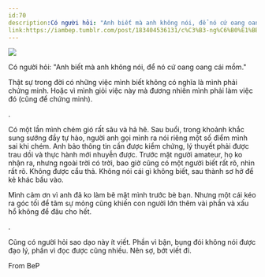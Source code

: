 ```yaml
---
id:70
description:Có người hỏi: "Anh biết mà anh không nói, để nó cứ oang oang cái mồm."
link:https://iambep.tumblr.com/post/183404536131/c%C3%B3-ng%C6%B0%E1%BB%9Di-h%E1%BB%8Fi-anh-bi%E1%BA%BFt-m%C3%A0-anh-kh%C3%B4ng-n%C3%B3i-%C4%91%E1%BB%83-n%C3%B3-c%E1%BB%A9
---
```


![](https://64.media.tumblr.com/b95a421a254d6426a296ac0c74d8589e/tumblr_po9eui4y8J1u3a9rjo1_500.jpg)

Có người hỏi: "Anh biết mà anh không nói, để nó cứ oang oang cái mồm."

Thật sự trong đời có những việc mình biết không có nghĩa là mình phải chứng
minh. Hoặc vì mình giỏi việc này mà đương nhiên mình phải làm việc đó (cũng
để chứng minh).

.

Có một lần mình chém gió rất sâu và hả hê. Sau buổi, trong khoảnh khắc sung
sướng đầy tự hào, người anh gọi mình ra nói riêng một số điểm mình sai khi
chém. Anh bảo thông tin cần được kiểm chứng, lý thuyết phải được trau dồi
và thực hành mới nhuyễn được. Trước mặt người amateur, họ ko nhận ra, nhưng
ngoài trời có trời, bao giờ cũng có một người biết rất rõ, nhìn rất rõ.
Không được cẩu thả. Không nói cái gì không biết, sau thành sơ hở để kẻ khác
bấu vào.

Mình cảm ơn vì anh đã ko làm bẽ mặt mình trước bè bạn. Nhưng một cái kéo
ra góc tối để tâm sự mỏng cũng khiến con người lớn thêm vài phần và xấu
hổ không để đâu cho hết.

.

Cũng có người hỏi sao dạo này ít viết. Phần vì bận, bụng đói không nói được
đạo lý, phần vì đọc được cũng nhiều. Nên sợ, bớt viết đi.

From BeP